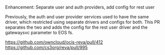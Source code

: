 Enhancement: Separate user and auth providers, add config for rest user

Previously, the auth and user provider services used to have the same driver,
which restricted using separate drivers and configs for both. This PR separates
the two and adds the config for the rest user driver and the gatewaysvc
parameter to EOS fs.

https://github.com/owncloud/ocis-reva/pull/412
https://github.com/cs3org/reva/pull/995
